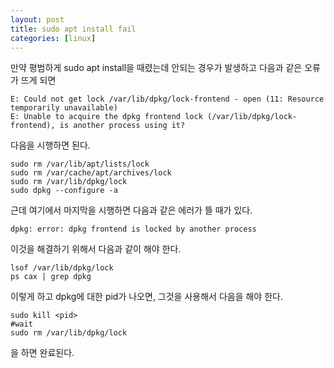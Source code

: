 ```yaml
---
layout: post
title: sudo apt install fail
categories: [linux]
---
```


만약 평범하게 sudo apt install을 때렸는데 안되는 경우가 발생하고 다음과 같은 오류가 뜨게 되면

```
E: Could not get lock /var/lib/dpkg/lock-frontend - open (11: Resource temporarily unavailable)
E: Unable to acquire the dpkg frontend lock (/var/lib/dpkg/lock-frontend), is another process using it?
```

다음을 시행하면 된다.

```
sudo rm /var/lib/apt/lists/lock
sudo rm /var/cache/apt/archives/lock
sudo rm /var/lib/dpkg/lock
sudo dpkg --configure -a
```

근데 여기에서 마지막을 시행하면 다음과 같은 에러가 뜰 때가 있다.

```
dpkg: error: dpkg frontend is locked by another process
```

이것을 해결하기 위해서 다음과 같이 해야 한다.

```
lsof /var/lib/dpkg/lock
ps cax | grep dpkg
```

이렇게 하고 dpkg에 대한 pid가 나오면, 그것을 사용해서 다음을 해야 한다.

```
sudo kill <pid>
#wait
sudo rm /var/lib/dpkg/lock
```
을 하면 완료된다.
